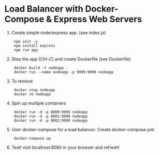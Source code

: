 # Load Balancer with Docker-Compose & Express Web Servers

1. Create simple node/express app. (see index.js)

        npm init -y
        npm install express
        npm run app

2. Stop the app (Ctrl-C) and create Dockerfile (see Dockerfile)

        docker build -t nodeapp .
        docker run --name nodeapp -p 9999:9999 nodeapp

3. To remove

        docker stop nodeapp
        docker rm nodeapp

4. Spin up multiple containers 

        docker run -d -p 8000:9999 nodeapp 
        docker run -d -p 8001:9999 nodeapp
        docker run -d -p 8002:9999 nodeapp

5. User docker-compose for a load balancer. Create docker-compose.yml 

        docker-compose up

6. Test! visit localhost:8080 in your browser and refresh!